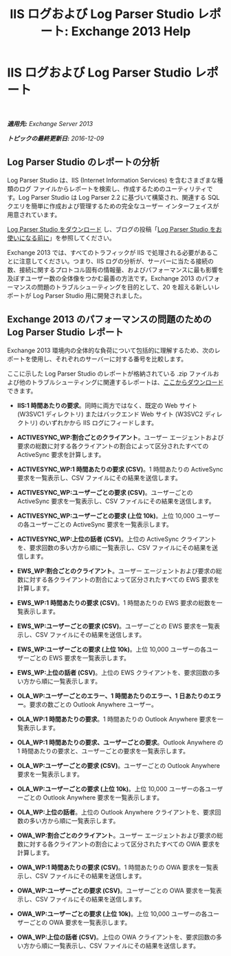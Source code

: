 ﻿---
title: 'IIS ログおよび Log Parser Studio レポート: Exchange 2013 Help'
TOCTitle: IIS ログおよび Log Parser Studio レポート
ms:assetid: 01fa67d4-dc02-4c5f-93af-6da7b97d282f
ms:mtpsurl: https://technet.microsoft.com/ja-jp/library/Dn904092(v=EXCHG.150)
ms:contentKeyID: 63907301
ms.date: 04/24/2018
mtps_version: v=EXCHG.150
ms.translationtype: HT
---

# IIS ログおよび Log Parser Studio レポート

 

_**適用先:** Exchange Server 2013_

_**トピックの最終更新日:** 2016-12-09_

## Log Parser Studio のレポートの分析

Log Parser Studio は、IIS (Internet Information Services) を含むさまざまな種類のログ ファイルからレポートを検索し、作成するためのユーティリティです。Log Parser Studio は Log Parser 2.2 に基づいて構築され、関連する SQL クエリを簡単に作成および管理するための完全なユーザー インターフェイスが用意されています。

[Log Parser Studio をダウンロード](https://go.microsoft.com/fwlink/p/?linkid=524244) し、ブログの投稿「[Log Parser Studio をお使いになる前に](https://go.microsoft.com/fwlink/p/?linkid=524243)」を参照してください。

Exchange 2013 では、すべてのトラフィックが IIS で処理される必要があることに注意してください。つまり、IIS ログの分析が、サーバーに当たる接続の数、接続に関するプロトコル固有の情報量、およびパフォーマンスに最も影響を及ぼすユーザー数の全体像をつかむ最善の方法です。Exchange 2013 のパフォーマンスの問題のトラブルシューティングを目的として、20 を超える新しいレポートが Log Parser Studio 用に開発されました。

## Exchange 2013 のパフォーマンスの問題のための Log Parser Studio レポート

Exchange 2013 環境内の全体的な負荷について包括的に理解するため、次のレポートを使用し、それぞれのサーバーに対する番号を比較します。

ここに示した Log Parser Studio のレポートが格納されている .zip ファイルおよび他のトラブルシューティングに関連するレポートは、[ここからダウンロード](https://go.microsoft.com/fwlink/p/?linkid=524245)できます。

  - **IIS:1 時間あたりの要求**。同時に両方ではなく、既定の Web サイト (W3SVC1 ディレクトリ) またはバックエンド Web サイト (W3SVC2 ディレクトリ) のいずれかから IIS ログにフィードします。

  - **ACTIVESYNC\_WP:割合ごとのクライアント**。ユーザー エージェントおよび要求の総数に対する各クライアントの割合によって区分されたすべての ActiveSync 要求を計算します。

  - **ACTIVESYNC\_WP:1 時間あたりの要求 (CSV)**。1 時間あたりの ActiveSync 要求を一覧表示し、CSV ファイルにその結果を送信します。

  - **ACTIVESYNC\_WP:ユーザーごとの要求 (CSV)**。ユーザーごとの ActiveSync 要求を一覧表示し、CSV ファイルにその結果を送信します。

  - **ACTIVESYNC\_WP:ユーザーごとの要求 (上位 10k)**。上位 10,000 ユーザーの各ユーザーごとの ActiveSync 要求を一覧表示します。

  - **ACTIVESYNC\_WP:上位の話者 (CSV)**。上位の ActiveSync クライアントを、要求回数の多い方から順に一覧表示し、CSV ファイルにその結果を送信します。

  - **EWS\_WP:割合ごとのクライアント**。ユーザー エージェントおよび要求の総数に対する各クライアントの割合によって区分されたすべての EWS 要求を計算します。

  - **EWS\_WP:1 時間あたりの要求 (CSV)**。1 時間あたりの EWS 要求の総数を一覧表示します。

  - **EWS\_WP:ユーザーごとの要求 (CSV)**。ユーザーごとの EWS 要求を一覧表示し、CSV ファイルにその結果を送信します。

  - **EWS\_WP:ユーザーごとの要求 (上位 10k)**。上位 10,000 ユーザーの各ユーザーごとの EWS 要求を一覧表示します。

  - **EWS\_WP:上位の話者 (CSV)**。上位の EWS クライアントを、要求回数の多い方から順に一覧表示します。

  - **OLA\_WP:ユーザーごとのエラー、1 時間あたりのエラー、1 日あたりのエラー**。要求の数ごとの Outlook Anywhere ユーザー。

  - **OLA\_WP:1 時間あたりの要求**。1 時間あたりの Outlook Anywhere 要求を一覧表示します。

  - **OLA\_WP:1 時間あたりの要求、ユーザーごとの要求**。Outlook Anywhere の 1 時間あたりの要求と、ユーザーごとの要求を一覧表示します。

  - **OLA\_WP:ユーザーごとの要求 (CSV)**。ユーザーごとの Outlook Anywhere 要求を一覧表示します。

  - **OLA\_WP:ユーザーごとの要求 (上位 10k)**。上位 10,000 ユーザーの各ユーザーごとの Outlook Anywhere 要求を一覧表示します。

  - **OLA\_WP:上位の話者**。上位の Outlook Anywhere クライアントを、要求回数の多い方から順に一覧表示します。

  - **OWA\_WP:割合ごとのクライアント**。ユーザー エージェントおよび要求の総数に対する各クライアントの割合によって区分されたすべての OWA 要求を計算します。

  - **OWA\_WP:1 時間あたりの要求 (CSV)**。1 時間あたりの OWA 要求を一覧表示し、CSV ファイルにその結果を送信します。

  - **OWA\_WP:ユーザーごとの要求 (CSV)**。ユーザーごとの OWA 要求を一覧表示し、CSV ファイルにその結果を送信します。

  - **OWA\_WP:ユーザーごとの要求 (上位 10k)**。上位 10,000 ユーザーの各ユーザーごとの OWA 要求を一覧表示します。

  - **OWA\_WP:上位の話者 (CSV)**。上位の OWA クライアントを、要求回数の多い方から順に一覧表示し、CSV ファイルにその結果を送信します。

